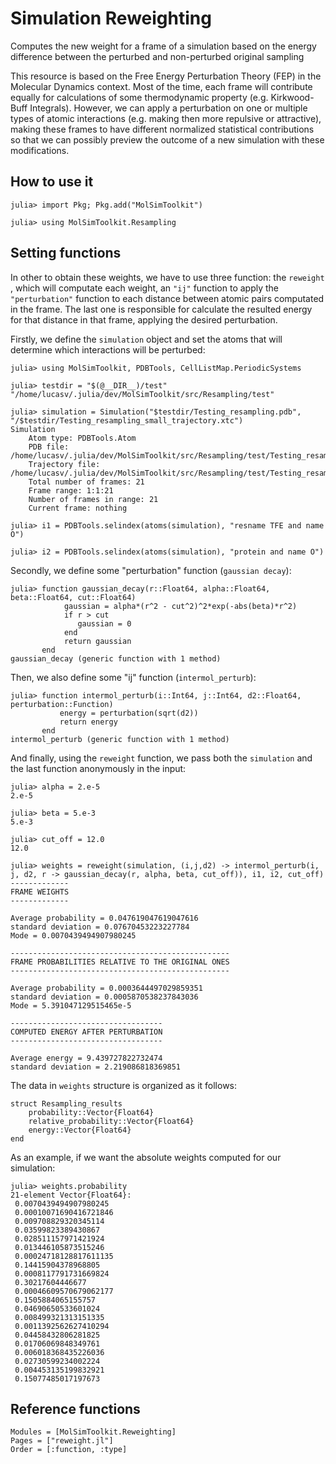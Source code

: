 # Simulation Reweighting

Computes the new weight for a frame of a simulation based on the energy difference between the perturbed and non-perturbed original sampling

This resource is based on the Free Energy Perturbation Theory (FEP) in the Molecular Dynamics context. Most of the time, each frame will contribute equally
for calculations of some thermodynamic property (e.g. Kirkwood-Buff Integrals). However, we can apply a perturbation on one or multiple types of atomic
interactions (e.g. making then more repulsive or attractive), making these frames to have different normalized statistical contributions so that we can 
possibly preview the outcome of a new simulation with these modifications.

## How to use it

```julia-repl
julia> import Pkg; Pkg.add("MolSimToolkit")

julia> using MolSimToolkit.Resampling
```

## Setting functions

In other to obtain these weights, we have to use three function: the ```reweight``` , which will computate each weight, an ```"ij"``` function to apply the 
```"perturbation"``` function to each distance between atomic pairs computated in the frame. The last one is responsible for calculate the resulted energy for that distance in that frame, applying the desired perturbation.

Firstly, we define the ```simulation``` object and set the atoms that will determine which interactions will be perturbed:

```julia-repl
julia> using MolSimToolkit, PDBTools, CellListMap.PeriodicSystems

julia> testdir = "$(@__DIR__)/test"
"/home/lucasv/.julia/dev/MolSimToolkit/src/Resampling/test"

julia> simulation = Simulation("$testdir/Testing_resampling.pdb", "/$testdir/Testing_resampling_small_trajectory.xtc")
Simulation 
    Atom type: PDBTools.Atom
    PDB file: /home/lucasv/.julia/dev/MolSimToolkit/src/Resampling/test/Testing_resampling.pdb
    Trajectory file: /home/lucasv/.julia/dev/MolSimToolkit/src/Resampling/test/Testing_resampling_small_trajectory.xtc
    Total number of frames: 21
    Frame range: 1:1:21
    Number of frames in range: 21
    Current frame: nothing

julia> i1 = PDBTools.selindex(atoms(simulation), "resname TFE and name O")

julia> i2 = PDBTools.selindex(atoms(simulation), "protein and name O")
```

Secondly, we define some "perturbation" function (```gaussian decay```):

```julia-repl
julia> function gaussian_decay(r::Float64, alpha::Float64, beta::Float64, cut::Float64)
            gaussian = alpha*(r^2 - cut^2)^2*exp(-abs(beta)*r^2)
            if r > cut
               gaussian = 0
            end
            return gaussian
       end
gaussian_decay (generic function with 1 method)
```

Then, we also define some "ij" function (```intermol_perturb```):

```julia-repl
julia> function intermol_perturb(i::Int64, j::Int64, d2::Float64, perturbation::Function)
           energy = perturbation(sqrt(d2))
           return energy
       end
intermol_perturb (generic function with 1 method)
```

And finally, using the ```reweight``` function, we pass both the ```simulation``` and the last function anonymously in the input:

```julia-repl
julia> alpha = 2.e-5
2.e-5

julia> beta = 5.e-3
5.e-3

julia> cut_off = 12.0
12.0

julia> weights = reweight(simulation, (i,j,d2) -> intermol_perturb(i, j, d2, r -> gaussian_decay(r, alpha, beta, cut_off)), i1, i2, cut_off)
-------------
FRAME WEIGHTS
-------------

Average probability = 0.047619047619047616
standard deviation = 0.07670453223227784
Mode = 0.0070439494907980245

-------------------------------------------------
FRAME PROBABILITIES RELATIVE TO THE ORIGINAL ONES
-------------------------------------------------

Average probability = 0.0003644497029859351
standard deviation = 0.0005870538237843036
Mode = 5.391047129515465e-5

----------------------------------
COMPUTED ENERGY AFTER PERTURBATION
----------------------------------

Average energy = 9.439727822732474
standard deviation = 2.219086818369851
```

The data in ```weights``` structure is organized as it follows:

```julia-repl
struct Resampling_results
    probability::Vector{Float64}
    relative_probability::Vector{Float64}
    energy::Vector{Float64}
end
```

As an example, if we want the absolute weights computed for our simulation:

```julia-repl
julia> weights.probability
21-element Vector{Float64}:
 0.0070439494907980245
 0.00010071690416721846
 0.009708829320345114
 0.03599823389430867
 0.028511157971421924
 0.013446105873515246
 0.00024718128817611135
 0.14415904378968805
 0.0008117791731669824
 0.30217604446677
 0.00046609570679062177
 0.1505884065155757
 0.04690650533601024
 0.008499321313151335
 0.0011392562627410294
 0.04458432806281825
 0.01706069848349761
 0.006018368435226036
 0.02730599234002224
 0.004453135199832921
 0.15077485017197673
```

## Reference functions

```@autodocs
Modules = [MolSimToolkit.Reweighting]
Pages = ["reweight.jl"]
Order = [:function, :type]
```